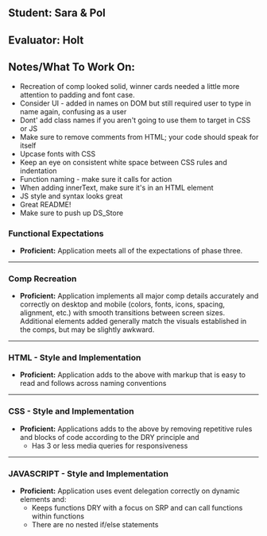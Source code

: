 ## Student: Sara & Pol
## Evaluator: Holt

## Notes/What To Work On:
- Recreation of comp looked solid, winner cards needed a little more attention to padding and font case.
- Consider UI - added in names on DOM but still required user to type in name again, confusing as a user
- Dont' add class names if you aren't going to use them to target in CSS or JS
- Make sure to remove comments from HTML; your code should speak for itself
- Upcase fonts with CSS
- Keep an eye on consistent white space between CSS rules and indentation
- Function naming - make sure it calls for action
- When adding innerText, make sure it's in an HTML element
- JS style and syntax looks great
- Great README!
- Make sure to push up DS_Store

### Functional Expectations

* __Proficient:__ Application meets all of the expectations of phase three.

------------------------------------------------------------------

### Comp Recreation

* __Proficient:__ Application implements all major comp details accurately and correctly on desktop and mobile (colors, fonts, icons, spacing, alignment,  etc.) with smooth transitions between screen sizes. Additional elements added generally match the visuals established in the comps, but may be slightly awkward.

------------------------------------------------------------------

### HTML - Style and Implementation

* __Proficient:__ Application adds to the above with markup that is easy to read and follows across naming conventions

------------------------------------------------------------------

### CSS - Style and Implementation

* __Proficient:__ Applications adds to the above by removing repetitive rules and blocks of code according to the DRY principle and
  * Has 3 or less media queries for responsiveness

------------------------------------------------------------------

### JAVASCRIPT - Style and Implementation

* __Proficient:__ Application uses event delegation correctly on dynamic elements and:
  * Keeps functions DRY with a focus on SRP and can call functions within functions
  * There are no nested if/else statements
